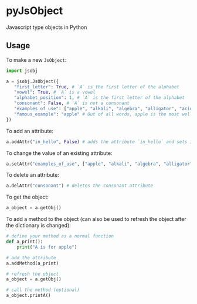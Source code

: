 # pyJsObject
 Javascript type objects in Python

## Usage
 To make a new `JsObject`:
 ```python
 import jsobj

 a = jsobj.JsObject({
    "first_letter": True, # `A` is the first letter of the alphabet
    "vowel": True, # `A` is a vowel
    "alphabet_position": 1, # `A` is the first letter of the alphabet
    "consonant": False, # `A` is not a consonant
    "examples_of_use": ["apple", "alkali", "algebra", "alligator", "acid"] # `A` is used in all these words
    "famous_example": "apple" # Out of all words, apple is the most well known that starts with `A`
})
 ```

 To add an attribute:
 ```python
 a.addAttr("in_hello", False) # adds the attribute `in_hello` and sets it to boolean `False`
 ```

 To change the value of an existing attribute:
 ```python
 a.setAttr("examples_of_use", ["apple", "alkali", "algebra", "alligator", "acid", "all"]) # changes the list of examples
 ```

 To delete an attribute:
 ```python
 a.delAttr("consonant") # deletes the consonant attribute
 ```

 To get the object:
 ```python
 a_object = a.getObj()
 ```

 To add a method to the object (can also be used to refresh the object after the dictionary is changed):
 ```python
 # define your method as a normal function
 def a_print():
     print("A is for apple")

 # add the attribute
 a.addMethod(a_print)

 # refresh the object
 a_object = a.getObj()

 # call the method (optional)
 a_object.printA()
 ```
